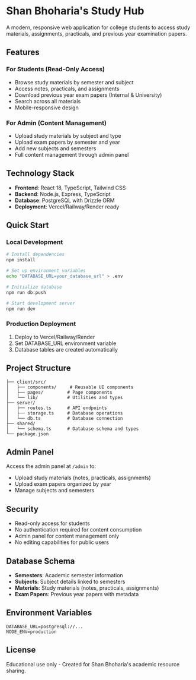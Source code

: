 # Shan Bhoharia's Study Hub

A modern, responsive web application for college students to access study materials, assignments, practicals, and previous year examination papers.

## Features

### For Students (Read-Only Access)
- Browse study materials by semester and subject
- Access notes, practicals, and assignments
- Download previous year exam papers (Internal & University)
- Search across all materials
- Mobile-responsive design

### For Admin (Content Management)
- Upload study materials by subject and type
- Upload exam papers by semester and year
- Add new subjects and semesters
- Full content management through admin panel

## Technology Stack

- **Frontend**: React 18, TypeScript, Tailwind CSS
- **Backend**: Node.js, Express, TypeScript
- **Database**: PostgreSQL with Drizzle ORM
- **Deployment**: Vercel/Railway/Render ready

## Quick Start

### Local Development
```bash
# Install dependencies
npm install

# Set up environment variables
echo "DATABASE_URL=your_database_url" > .env

# Initialize database
npm run db:push

# Start development server
npm run dev
```

### Production Deployment
1. Deploy to Vercel/Railway/Render
2. Set DATABASE_URL environment variable
3. Database tables are created automatically

## Project Structure

```
├── client/src/
│   ├── components/     # Reusable UI components
│   ├── pages/         # Page components
│   └── lib/           # Utilities and types
├── server/
│   ├── routes.ts      # API endpoints
│   ├── storage.ts     # Database operations
│   └── db.ts          # Database connection
├── shared/
│   └── schema.ts      # Database schema and types
└── package.json
```

## Admin Panel

Access the admin panel at `/admin` to:
- Upload study materials (notes, practicals, assignments)
- Upload exam papers organized by year
- Manage subjects and semesters

## Security

- Read-only access for students
- No authentication required for content consumption
- Admin panel for content management only
- No editing capabilities for public users

## Database Schema

- **Semesters**: Academic semester information
- **Subjects**: Subject details linked to semesters  
- **Materials**: Study materials (notes, practicals, assignments)
- **Exam Papers**: Previous year papers with metadata

## Environment Variables

```
DATABASE_URL=postgresql://...
NODE_ENV=production
```

## License

Educational use only - Created for Shan Bhoharia's academic resource sharing.